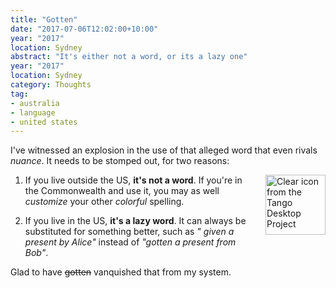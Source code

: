```yaml
---
title: "Gotten"
date: "2017-07-06T12:02:00+10:00"
year: "2017"
location: Sydney
abstract: "It's either not a word, or its a lazy one"
year: "2017"
location: Sydney
category: Thoughts
tag:
- australia
- language
- united states
---
```

I've witnessed an explosion in the use of that alleged word that even rivals *nuance*. It needs to be stomped out, for two reasons:

<p><img src="https://rubenerd.com/files/stock/tango-edit-clear.svg" alt="Clear icon from the Tango Desktop Project" style="width:96px; height:96px; float:right; margin:0 0 1em 1em" /></p>

1. If you live outside the US, **it's not a word**. If you're in the Commonwealth and use it, you may as well *customize* your other *colorful* spelling.

2. If you live in the US, **it's a lazy word**. It can always be substituted for something better, such as *" given a present by Alice"* instead of *"gotten a present from Bob"*.

Glad to have <del>gotten</del> vanquished that from my system.

